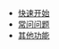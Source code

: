 - [快速开始](zh-cn/_navbar/get-started/quick-start.md)
- [常问问题](zh-cn/_navbar/get-started/faq.md)
- [其他功能](zh-cn/_navbar/get-started/configuration.md)
